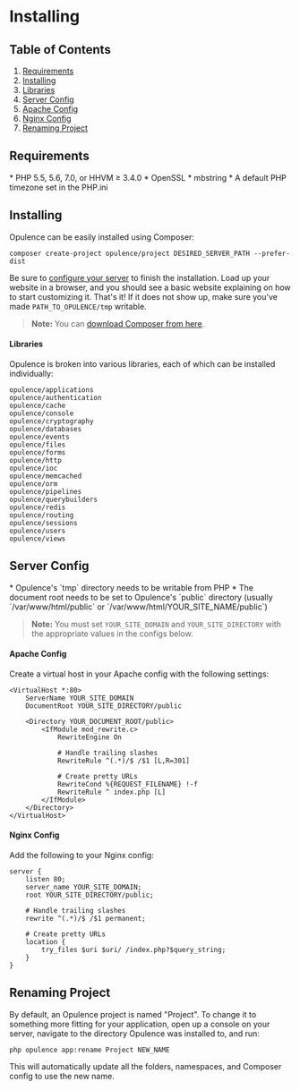 # Installing

## Table of Contents
1. [Requirements](#requirements)
2. [Installing](#installing)
  1. [Libraries](#libraries)
3. [Server Config](#server-config)
  1. [Apache Config](#apache-config)
  2. [Nginx Config](#nginx-config)
4. [Renaming Project](#renaming-project)

<h2 id="requirements">Requirements</h2>
* PHP 5.5, 5.6, 7.0, or HHVM &ge; 3.4.0
* OpenSSL
* mbstring
* A default PHP timezone set in the PHP.ini

<h2 id="installing">Installing</h2>
Opulence can be easily installed using Composer:

```
composer create-project opulence/project DESIRED_SERVER_PATH --prefer-dist
```

Be sure to [configure your server](#server-config) to finish the installation.  Load up your website in a browser, and you should see a basic website explaining on how to start customizing it.  That's it!  If it does not show up, make sure you've made `PATH_TO_OPULENCE/tmp` writable.

> **Note:** You can <a href="https://getcomposer.org/download/" target="_blank">download Composer from here</a>.

<h4 id="libraries">Libraries</h4>
Opulence is broken into various libraries, each of which can be installed individually:

```
opulence/applications
opulence/authentication
opulence/cache
opulence/console
opulence/cryptography
opulence/databases
opulence/events
opulence/files
opulence/forms
opulence/http
opulence/ioc
opulence/memcached
opulence/orm
opulence/pipelines
opulence/querybuilders
opulence/redis
opulence/routing
opulence/sessions
opulence/users
opulence/views
```

<h2 id="server-config">Server Config</h2>
* Opulence's `tmp` directory needs to be writable from PHP
* The document root needs to be set to Opulence's `public` directory (usually `/var/www/html/public` or `/var/www/html/YOUR_SITE_NAME/public`)

> **Note:** You must set `YOUR_SITE_DOMAIN` and `YOUR_SITE_DIRECTORY` with the appropriate values in the configs below.

<h4 id="apache-config">Apache Config</h4>
Create a virtual host in your Apache config with the following settings:

```
<VirtualHost *:80>
    ServerName YOUR_SITE_DOMAIN
    DocumentRoot YOUR_SITE_DIRECTORY/public

    <Directory YOUR_DOCUMENT_ROOT/public>
        <IfModule mod_rewrite.c>
            RewriteEngine On

            # Handle trailing slashes
            RewriteRule ^(.*)/$ /$1 [L,R=301]

            # Create pretty URLs
            RewriteCond %{REQUEST_FILENAME} !-f
            RewriteRule ^ index.php [L]
        </IfModule>
    </Directory>
</VirtualHost>
```

<h4 id="nginx-config">Nginx Config</h4>
Add the following to your Nginx config:

```
server {
    listen 80;
    server_name YOUR_SITE_DOMAIN;
    root YOUR_SITE_DIRECTORY/public;
    
    # Handle trailing slashes
    rewrite ^(.*)/$ /$1 permanent;
    
    # Create pretty URLs
    location {
        try_files $uri $uri/ /index.php?$query_string;
    }
}
```

<h2 id="renaming-project">Renaming Project</h2>
By default, an Opulence project is named "Project".  To change it to something more fitting for your application, open up a console on your server, navigate to the directory Opulence was installed to, and run:

```
php opulence app:rename Project NEW_NAME
```

This will automatically update all the folders, namespaces, and Composer config to use the new name.